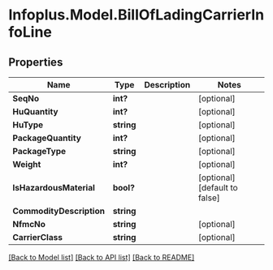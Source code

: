 # Infoplus.Model.BillOfLadingCarrierInfoLine
## Properties

Name | Type | Description | Notes
------------ | ------------- | ------------- | -------------
**SeqNo** | **int?** |  | [optional] 
**HuQuantity** | **int?** |  | [optional] 
**HuType** | **string** |  | [optional] 
**PackageQuantity** | **int?** |  | [optional] 
**PackageType** | **string** |  | [optional] 
**Weight** | **int?** |  | [optional] 
**IsHazardousMaterial** | **bool?** |  | [optional] [default to false]
**CommodityDescription** | **string** |  | 
**NfmcNo** | **string** |  | [optional] 
**CarrierClass** | **string** |  | [optional] 

[[Back to Model list]](../README.md#documentation-for-models) [[Back to API list]](../README.md#documentation-for-api-endpoints) [[Back to README]](../README.md)

